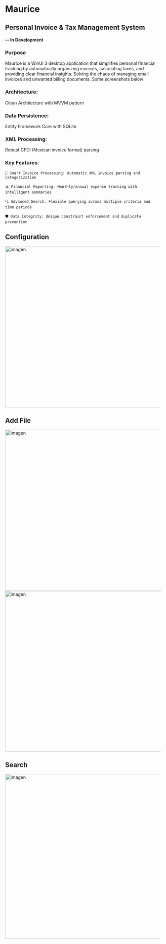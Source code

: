 # Maurice
## Personal Invoice & Tax Management System 
#### -- In Development

### Purpose
Maurice is a WinUI 3 desktop application that simplifies personal financial tracking by automatically organizing invoices, calculating taxes, and providing clear financial insights. Solving the chaos of managing email invoices and unwanted billing documents. Some screenshots below

### Architecture: 
Clean Architecture with MVVM pattern

### Data Persistence: 
Entity Framework Core with SQLite

### XML Processing: 
Robust CFDI (Mexican invoice format) parsing

### Key Features:

    📄 Smart Invoice Processing: Automatic XML invoice parsing and categorization

    📊 Financial Reporting: Monthly/annual expense tracking with intelligent summaries

    🔍 Advanced Search: Flexible querying across multiple criteria and time periods

    🛡️ Data Integrity: Unique constraint enforcement and duplicate prevention

## Configuration
<img width="921" height="522" alt="imagen" src="https://github.com/user-attachments/assets/f18b0e27-c529-4a4f-8d88-d34e773c77d1" />

## Add File
<img width="921" height="522" alt="imagen" src="https://github.com/user-attachments/assets/3f536fe9-3be2-47d6-a82e-3907615359f9" />
<img width="920" height="520" alt="imagen" src="https://github.com/user-attachments/assets/db5bd2c9-c285-498f-a0dd-9ae22804be9c" />

## Search
<img width="920" height="533" alt="imagen" src="https://github.com/user-attachments/assets/0ff61f2f-a1f5-4086-9928-1a9315e6748d" />

